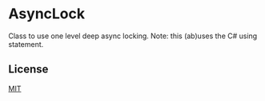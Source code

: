 # AsyncLock

Class to use one level deep async locking.
Note: this (ab)uses the C# using statement.

## License

[MIT](LICENSE)

